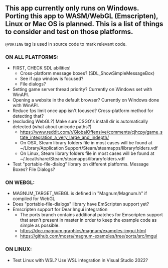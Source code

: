 ## This app currently only runs on Windows. Porting this app to WASM/WebGL (Emscripten), Linux or Mac OS is planned. This is a list of things to consider and test on those platforms.

`@PORTING` tag is used in source code to mark relevant code.

### ON ALL PLATFORMS:
- FIRST, CHECK SDL abilities!
    - Cross-platform message boxes? (SDL_ShowSimpleMessageBox)
    - See if app window is focused?
    - File dialogs?
- Setting game server thread priority? Currently on Windows set with WinAPI.
- Opening a website in the default browser? Currently on Windows done with WinAPI.
- Reduce fps limit once app isn't focused? Cross-platform method for detecting that?
- (excluding WebGL?) Make sure CSGO's install dir is automatically detected (what about unicode paths?)
    - https://www.reddit.com/r/GlobalOffensive/comments/cjhcpy/game_state_integration_a_very_large_and_indepth/
    - On OSX, Steam library folders file in most cases will be found at ~/Library/Application Support/Steam/steamapps/libraryfolders.vdf
    - On Linux, Steam library folders file in most cases will be found at ~/.local/share/Steam/steamapps/libraryfolders.vdf
- Test "portable-file-dialog" library on different platforms. Message Boxes? File Dialogs?

### ON WEBGL:
- MAGNUM_TARGET_WEBGL is defined in "Magnum/Magnum.h" if compiled for WebGL
- Does "portable-file-dialogs" library have EmScripten support yet?
- Emscripten support for Dear Imgui integration
    - The ports branch contains additional patches for Emscripten support that aren't present in master in order to keep the example code as simple as possible.
    - https://doc.magnum.graphics/magnum/examples-imgui.html
    - https://github.com/mosra/magnum-examples/tree/ports/src/imgui


### ON LINUX:
- Test Linux with WSL? Use WSL integration in Visual Studio 2022?
